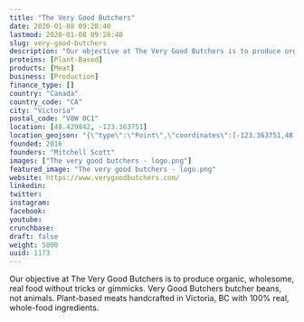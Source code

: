 ```yaml
---
title: "The Very Good Butchers"
date: 2020-01-08 09:28:40
lastmod: 2020-01-08 09:28:40
slug: very-good-butchers
description: "Our objective at The Very Good Butchers is to produce organic, wholesome, real food without tricks or gimmicks. Very Good Butchers butcher beans, not animals. Plant-based meats handcrafted in Victoria, BC with 100% real, whole-food ingredients."
proteins: [Plant-Based]
products: [Meat]
business: [Production]
finance_type: []
country: "Canada"
country_code: "CA"
city: "Victoria"
postal_code: "V8W 0C1"
location: [48.429842, -123.363751]
location_geojson: "{\"type\":\"Point\",\"coordinates\":[-123.363751,48.429842]}"
founded: 2016
founders: "Mitchell Scott"
images: ["The very good butchers - logo.png"]
featured_image: "The very good butchers - logo.png"
website: https://www.verygoodbutchers.com/
linkedin: 
twitter: 
instagram: 
facebook: 
youtube: 
crunchbase: 
draft: false
weight: 5000
uuid: 1173
---
```

Our objective at The Very Good Butchers is to produce organic, wholesome, real food without tricks or gimmicks. Very Good Butchers butcher beans, not animals. Plant-based meats handcrafted in Victoria, BC with 100% real, whole-food ingredients.
